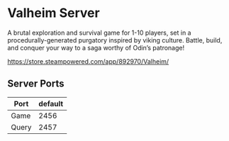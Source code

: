 # Valheim Server
A brutal exploration and survival game for 1-10 players, set in a procedurally-generated purgatory inspired by viking culture. Battle, build, and conquer your way to a saga worthy of Odin’s patronage!

https://store.steampowered.com/app/892970/Valheim/

## Server Ports

| Port  | default |
|-------|---------|
| Game  | 2456   |
| Query | 2457   |